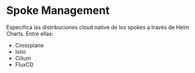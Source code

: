 # Spoke Management

Especifica las distribuciones cloud native  de los spokes a través de Helm Charts. Entre ellas:

* Crossplane
* Istio
* Cilium
* FluxCD

